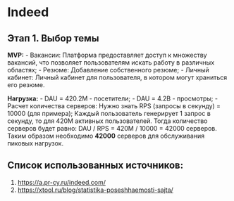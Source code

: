 # Indeed
## Этап 1. Выбор темы

 **MVP:**
	- Вакансии: Платформа предоставляет доступ к множеству вакансий, что позволяет пользователям искать работу в различных областях;
	- Резюме: Добавление собственного резюме;
	- Личный кабинет: Личный кабинет для пользователя, в котором могут храниться его резюме.
 
**Нагрузка:**
	- DAU = 420.2M - посетители;
	- DAU = 4.2B - просмотры;
	- Расчет количества серверов:
		Нужно знать RPS (запросы в секунду) = 10000 (для примера);
		 Каждый пользователь генерирует 1 запрос в секунду, то для 420M активных пользователей. Тогда количество серверов будет равно: DAU / RPS = 420M / 10000 = 42000 серверов.
		 Таким образом необходимо **42000** серверов для обслуживания пиковых нагрузок.
   
## Список использованных источников:
1. https://a.pr-cy.ru/indeed.com/
2. https://xtool.ru/blog/statistika-poseshhaemosti-sajta/
